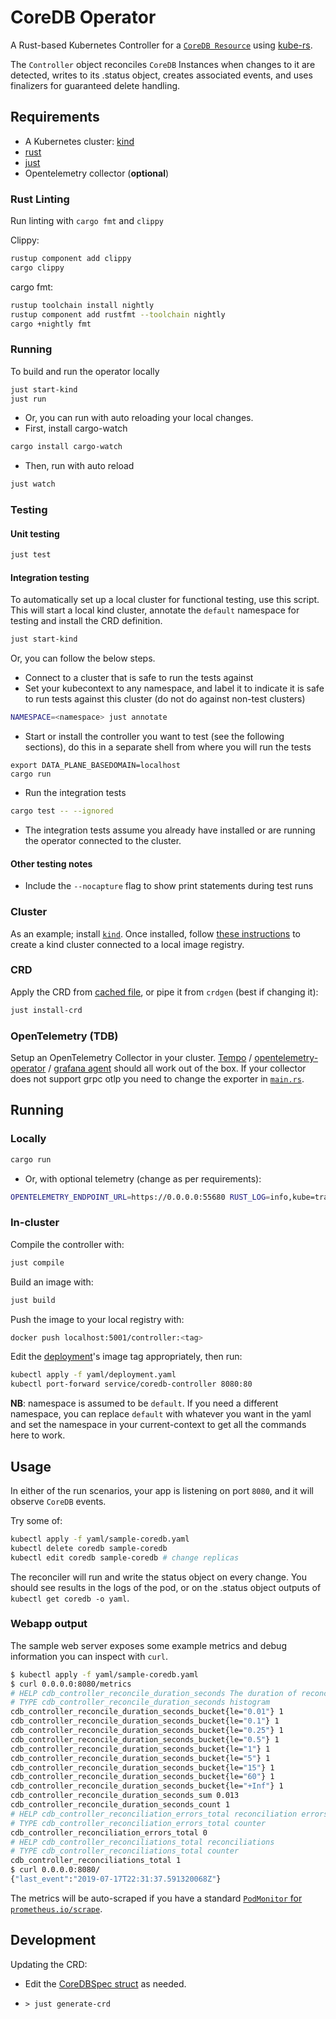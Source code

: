 # CoreDB Operator


A Rust-based Kubernetes Controller for a [`CoreDB Resource`](https://github.com/CoreDB-io/coredb/blob/main/coredb-operator/charts/coredb-operator/templates/crd.yaml) using [kube-rs](https://github.com/kube-rs/kube-rs/).

The `Controller` object reconciles `CoreDB` Instances when changes to it are detected, writes to its .status object, creates associated events, and uses finalizers for guaranteed delete handling.

## Requirements

- A Kubernetes cluster: [kind](https://github.com/kubernetes-sigs/kind)
- [rust](https://www.rust-lang.org/)
- [just](https://github.com/casey/just)
- Opentelemetry collector (**optional**)

### Rust Linting

Run linting with `cargo fmt` and `clippy`

Clippy:

```bash
rustup component add clippy
cargo clippy
```

cargo fmt:

```bash
rustup toolchain install nightly
rustup component add rustfmt --toolchain nightly
cargo +nightly fmt
```

### Running

To build and run the operator locally

```bash
just start-kind
just run
```

- Or, you can run with auto reloading your local changes.
- First, install cargo-watch

```bash
cargo install cargo-watch
```

- Then, run with auto reload

```bash
just watch
```

### Testing

#### Unit testing

```bash
just test
```

#### Integration testing

To automatically set up a local cluster for functional testing, use this script.
This will start a local kind cluster, annotate the `default` namespace for testing
and install the CRD definition.

```bash
just start-kind
```

Or, you can follow the below steps.

- Connect to a cluster that is safe to run the tests against
- Set your kubecontext to any namespace, and label it to indicate it is safe to run tests against this cluster (do not do against non-test clusters)

```bash
NAMESPACE=<namespace> just annotate
```

- Start or install the controller you want to test (see the following sections), do this in a separate shell from where you will run the tests
```
export DATA_PLANE_BASEDOMAIN=localhost
cargo run
```

- Run the integration tests

```bash
cargo test -- --ignored
```

- The integration tests assume you already have installed or are running the operator connected to the cluster.

#### Other testing notes

- Include the `--nocapture` flag to show print statements during test runs

### Cluster

As an example; install [`kind`](https://kind.sigs.k8s.io/docs/user/quick-start/#installation). Once installed, follow [these instructions](https://kind.sigs.k8s.io/docs/user/local-registry/) to create a kind cluster connected to a local image registry.

### CRD

Apply the CRD from [cached file](charts/coredb-operator/templates/crd.yaml), or pipe it from `crdgen` (best if changing it):

```sh
just install-crd
```

### OpenTelemetry (TDB)

Setup an OpenTelemetry Collector in your cluster. [Tempo](https://github.com/grafana/helm-charts/tree/main/charts/tempo) / [opentelemetry-operator](https://github.com/open-telemetry/opentelemetry-helm-charts/tree/main/charts/opentelemetry-operator) / [grafana agent](https://github.com/grafana/helm-charts/tree/main/charts/agent-operator) should all work out of the box. If your collector does not support grpc otlp you need to change the exporter in [`main.rs`](./src/main.rs).

## Running

### Locally

```sh
cargo run
```


- Or, with optional telemetry (change as per requirements):

```sh
OPENTELEMETRY_ENDPOINT_URL=https://0.0.0.0:55680 RUST_LOG=info,kube=trace,controller=debug cargo run --features=telemetry
```

### In-cluster

Compile the controller with:

```sh
just compile
```

Build an image with:

```sh
just build
```

Push the image to your local registry with:

```sh
docker push localhost:5001/controller:<tag>
```

Edit the [deployment](./yaml/deployment.yaml)'s image tag appropriately, then run:

```sh
kubectl apply -f yaml/deployment.yaml
kubectl port-forward service/coredb-controller 8080:80
```

**NB**: namespace is assumed to be `default`. If you need a different namespace, you can replace `default` with whatever you want in the yaml and set the namespace in your current-context to get all the commands here to work.

## Usage

In either of the run scenarios, your app is listening on port `8080`, and it will observe `CoreDB` events.

Try some of:

```sh
kubectl apply -f yaml/sample-coredb.yaml
kubectl delete coredb sample-coredb
kubectl edit coredb sample-coredb # change replicas
```

The reconciler will run and write the status object on every change. You should see results in the logs of the pod, or on the .status object outputs of `kubectl get coredb -o yaml`.

### Webapp output

The sample web server exposes some example metrics and debug information you can inspect with `curl`.

```sh
$ kubectl apply -f yaml/sample-coredb.yaml
$ curl 0.0.0.0:8080/metrics
# HELP cdb_controller_reconcile_duration_seconds The duration of reconcile to complete in seconds
# TYPE cdb_controller_reconcile_duration_seconds histogram
cdb_controller_reconcile_duration_seconds_bucket{le="0.01"} 1
cdb_controller_reconcile_duration_seconds_bucket{le="0.1"} 1
cdb_controller_reconcile_duration_seconds_bucket{le="0.25"} 1
cdb_controller_reconcile_duration_seconds_bucket{le="0.5"} 1
cdb_controller_reconcile_duration_seconds_bucket{le="1"} 1
cdb_controller_reconcile_duration_seconds_bucket{le="5"} 1
cdb_controller_reconcile_duration_seconds_bucket{le="15"} 1
cdb_controller_reconcile_duration_seconds_bucket{le="60"} 1
cdb_controller_reconcile_duration_seconds_bucket{le="+Inf"} 1
cdb_controller_reconcile_duration_seconds_sum 0.013
cdb_controller_reconcile_duration_seconds_count 1
# HELP cdb_controller_reconciliation_errors_total reconciliation errors
# TYPE cdb_controller_reconciliation_errors_total counter
cdb_controller_reconciliation_errors_total 0
# HELP cdb_controller_reconciliations_total reconciliations
# TYPE cdb_controller_reconciliations_total counter
cdb_controller_reconciliations_total 1
$ curl 0.0.0.0:8080/
{"last_event":"2019-07-17T22:31:37.591320068Z"}
```

The metrics will be auto-scraped if you have a standard [`PodMonitor` for `prometheus.io/scrape`](https://github.com/prometheus-community/helm-charts/blob/b69e89e73326e8b504102a75d668dc4351fcdb78/charts/prometheus/values.yaml#L1608-L1650).

## Development

Updating the CRD:

- Edit the [CoreDBSpec struct](./src/controller.rs) as needed.

- `> just generate-crd`
